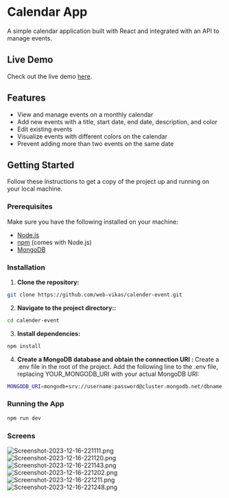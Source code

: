 # Calendar App

A simple calendar application built with React and integrated with an API to manage events.

## Live Demo

Check out the live demo [here](https://calender-evt.vercel.app/).


## Features

- View and manage events on a monthly calendar
- Add new events with a title, start date, end date, description, and color
- Edit existing events
- Visualize events with different colors on the calendar
- Prevent adding more than two events on the same date

## Getting Started

Follow these instructions to get a copy of the project up and running on your local machine.

### Prerequisites

Make sure you have the following installed on your machine:

- [Node.js](https://nodejs.org/)
- [npm](https://www.npmjs.com/) (comes with Node.js)
- [MongoDB](https://www.mongodb.com/)

### Installation

1. **Clone the repository:**

```bash
git clone https://github.com/web-vikas/calender-event.git
```
  
2. **Navigate to the project directory::**
```bash
cd calender-event
```
3. **Install dependencies:**
```bash
npm install 
  ```
4. **Create a MongoDB database and obtain the connection URI :**
Create a .env file in the root of the project.
Add the following line to the .env file, replacing YOUR_MONGODB_URI with your actual MongoDB URI:
 ```bash
 MONGODB_URI=mongodb+srv://username:password@cluster.mongodb.net/dbname
```
### Running the App
  ```bash
  npm run dev 
  ```
### Screens 
<img src="https://catimages.org/images/2023/12/17/Screenshot-2023-12-16-221111.png" alt="Screenshot-2023-12-16-221111.png" border="0">
<img src="https://catimages.org/images/2023/12/17/Screenshot-2023-12-16-221120.png" alt="Screenshot-2023-12-16-221120.png" border="0">
<img src="https://catimages.org/images/2023/12/17/Screenshot-2023-12-16-221143.png" alt="Screenshot-2023-12-16-221143.png" border="0">
<img src="https://catimages.org/images/2023/12/17/Screenshot-2023-12-16-221202.png" alt="Screenshot-2023-12-16-221202.png" border="0">
<img src="https://catimages.org/images/2023/12/17/Screenshot-2023-12-16-221211.png" alt="Screenshot-2023-12-16-221211.png" border="0">
<img src="https://catimages.org/images/2023/12/17/Screenshot-2023-12-16-221248.png" alt="Screenshot-2023-12-16-221248.png" border="0">
